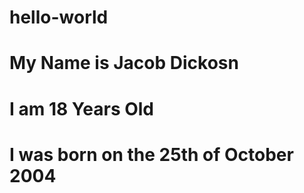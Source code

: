 # hello-world

# My Name is Jacob Dickosn
# I am 18 Years Old
# I was born on the 25th of October 2004

